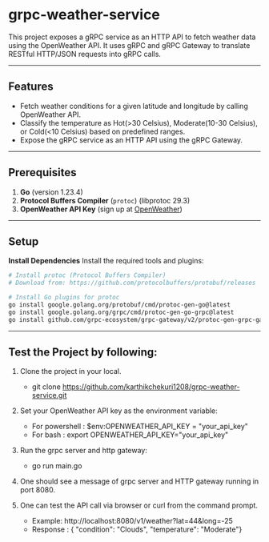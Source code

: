 # grpc-weather-service
This project exposes a gRPC service as an HTTP API to fetch weather data using the OpenWeather API. It uses gRPC and gRPC Gateway to translate RESTful HTTP/JSON requests into gRPC calls.

---

## Features
- Fetch weather conditions for a given latitude and longitude by calling OpenWeather API.
- Classify the temperature as Hot(>30 Celsius), Moderate(10-30 Celsius), or Cold(<10 Celsius) based on predefined ranges.
- Expose the gRPC service as an HTTP API using the gRPC Gateway.

---

## Prerequisites
1. **Go** (version 1.23.4)
2. **Protocol Buffers Compiler** (`protoc`) (libprotoc 29.3)
3. **OpenWeather API Key** (sign up at [OpenWeather](https://openweathermap.org/api))

---

## Setup
**Install Dependencies**
Install the required tools and plugins:
```bash
# Install protoc (Protocol Buffers Compiler)
# Download from: https://github.com/protocolbuffers/protobuf/releases

# Install Go plugins for protoc
go install google.golang.org/protobuf/cmd/protoc-gen-go@latest
go install google.golang.org/grpc/cmd/protoc-gen-go-grpc@latest
go install github.com/grpc-ecosystem/grpc-gateway/v2/protoc-gen-grpc-gateway@latest
```
---

## Test the Project by following:

1. Clone the project in your local.
   - git clone https://github.com/karthikchekuri1208/grpc-weather-service.git 


2. Set your OpenWeather API key as the environment variable:
   - For powershell : $env:OPENWEATHER_API_KEY = "your_api_key"
   - For bash       : export OPENWEATHER_API_KEY="your_api_key"


3.  Run the grpc server and http gateway:
    - go run main.go

4. One should see a message of grpc server and HTTP gateway running in port 8080.

5. One can test the API call via browser or curl from the command prompt.
   - Example: http://localhost:8080/v1/weather?lat=44&long=-25
   - Response : { "condition": "Clouds", "temperature": "Moderate"}
   